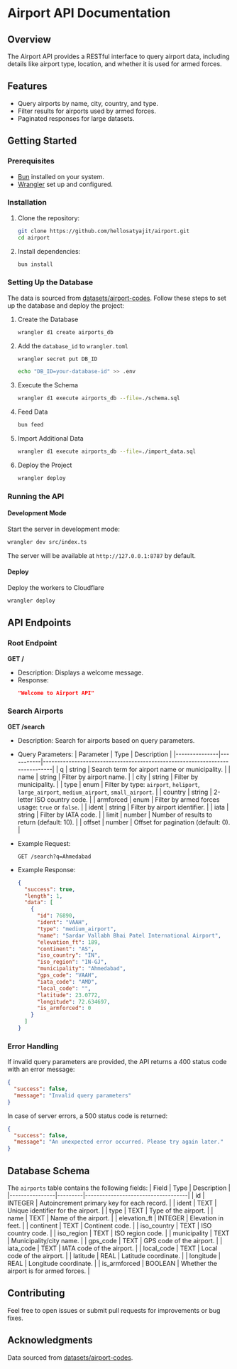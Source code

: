 # Airport API Documentation

## Overview

The Airport API provides a RESTful interface to query airport data, including details like airport type, location, and whether it is used for armed forces.

## Features

- Query airports by name, city, country, and type.
- Filter results for airports used by armed forces.
- Paginated responses for large datasets.

## Getting Started

### Prerequisites

- [Bun](https://bun.sh/) installed on your system.
- [Wrangler](https://developers.cloudflare.com/workers/wrangler/) set up and configured.

### Installation

1. Clone the repository:
   ```bash
   git clone https://github.com/hellosatyajit/airport.git
   cd airport
   ```
2. Install dependencies:
   ```bash
   bun install
   ```

### Setting Up the Database

The data is sourced from [datasets/airport-codes](https://github.com/datasets/airport-codes). Follow these steps to set up the database and deploy the project:


1. Create the Database
   ```bash
   wrangler d1 create airports_db
   ```

2. Add the `database_id` to `wrangler.toml`
   ```bash
   wrangler secret put DB_ID

   echo "DB_ID=your-database-id" >> .env
   ```

3. Execute the Schema
   ```bash
   wrangler d1 execute airports_db --file=./schema.sql
   ```

4. Feed Data
   ```bash
   bun feed
   ```

5. Import Additional Data
   ```bash
   wrangler d1 execute airports_db --file=./import_data.sql
   ```

6. Deploy the Project
   ```bash
   wrangler deploy
   ```

### Running the API

#### Development Mode

Start the server in development mode:

```bash
wrangler dev src/index.ts
```

The server will be available at `http://127.0.0.1:8787` by default.

#### Deploy

Deploy the workers to Cloudflare

```bash
wrangler deploy
```

## API Endpoints

### Root Endpoint

**GET /**

- Description: Displays a welcome message.
- Response:
  ```json
  "Welcome to Airport API"
  ```

### Search Airports

**GET /search**

- Description: Search for airports based on query parameters.
- Query Parameters:
  | Parameter | Type | Description |
  |---------------|-----------|-----------------------------------------------------------------------------|
  | q | string | Search term for airport name or municipality. |
  | name | string | Filter by airport name. |
  | city | string | Filter by municipality. |
  | type | enum | Filter by type: `airport`, `heliport`, `large_airport`, `medium_airport`, `small_airport`. |
  | country | string | 2-letter ISO country code. |
  | armforced | enum | Filter by armed forces usage: `true` or `false`. |
  | ident | string | Filter by airport identifier. |
  | iata | string | Filter by IATA code. |
  | limit | number | Number of results to return (default: 10). |
  | offset | number | Offset for pagination (default: 0). |

- Example Request:
  ```http
  GET /search?q=Ahmedabad
  ```
- Example Response:
  ```json
  {
    "success": true,
    "length": 1,
    "data": [
      {
        "id": 76890,
        "ident": "VAAH",
        "type": "medium_airport",
        "name": "Sardar Vallabh Bhai Patel International Airport",
        "elevation_ft": 189,
        "continent": "AS",
        "iso_country": "IN",
        "iso_region": "IN-GJ",
        "municipality": "Ahmedabad",
        "gps_code": "VAAH",
        "iata_code": "AMD",
        "local_code": "",
        "latitude": 23.0772,
        "longitude": 72.634697,
        "is_armforced": 0
      }
    ]
  }
  ```

### Error Handling

If invalid query parameters are provided, the API returns a 400 status code with an error message:

```json
{
  "success": false,
  "message": "Invalid query parameters"
}
```

In case of server errors, a 500 status code is returned:

```json
{
  "success": false,
  "message": "An unexpected error occurred. Please try again later."
}
```

## Database Schema

The `airports` table contains the following fields:
| Field | Type | Description |
|----------------|---------|------------------------------------|
| id | INTEGER | Autoincrement primary key for each record. |
| ident | TEXT | Unique identifier for the airport. |
| type | TEXT | Type of the airport. |
| name | TEXT | Name of the airport. |
| elevation_ft | INTEGER | Elevation in feet. |
| continent | TEXT | Continent code. |
| iso_country | TEXT | ISO country code. |
| iso_region | TEXT | ISO region code. |
| municipality | TEXT | Municipality/city name. |
| gps_code | TEXT | GPS code of the airport. |
| iata_code | TEXT | IATA code of the airport. |
| local_code | TEXT | Local code of the airport. |
| latitude | REAL | Latitude coordinate. |
| longitude | REAL | Longitude coordinate. |
| is_armforced | BOOLEAN | Whether the airport is for armed forces. |

## Contributing

Feel free to open issues or submit pull requests for improvements or bug fixes.

## Acknowledgments

Data sourced from [datasets/airport-codes](https://github.com/datasets/airport-codes).
